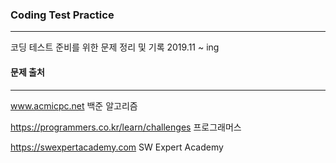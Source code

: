 ### Coding Test Practice
-------------------------

코딩 테스트 준비를 위한 문제 정리 및 기록
2019.11 ~ ing

#### 문제 출처
------------

www.acmicpc.net
백준 알고리즘

https://programmers.co.kr/learn/challenges
프로그래머스

https://swexpertacademy.com
SW Expert Academy

